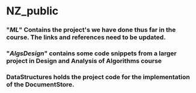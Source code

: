 # NZ_public

### "***ML***" Contains the project's we have done thus far in the course. The links and references need to be updated. 

### "***AlgsDesign***" contains some code snippets from a larger project in Design and Analysis of Algorithms course

### DataStructures holds the project code for the implementation of the DocumentStore.

